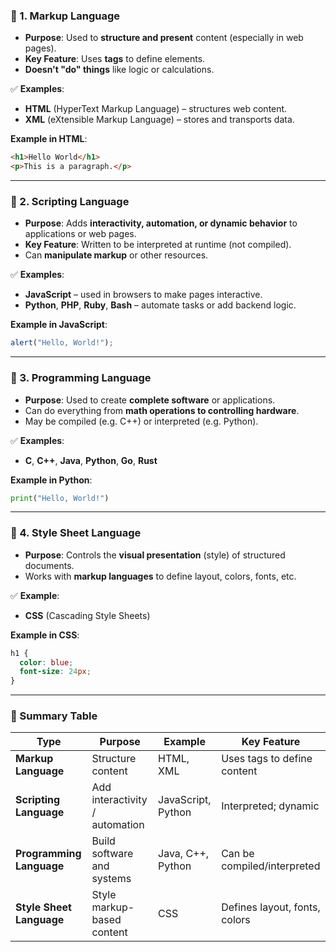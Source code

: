 ### 🔹 1. **Markup Language**

* **Purpose**: Used to **structure and present** content (especially in web pages).
* **Key Feature**: Uses **tags** to define elements.
* **Doesn't "do" things** like logic or calculations.

✅ **Examples**:

* **HTML** (HyperText Markup Language) – structures web content.
* **XML** (eXtensible Markup Language) – stores and transports data.

**Example in HTML**:

```html
<h1>Hello World</h1>
<p>This is a paragraph.</p>
```

---

### 🔹 2. **Scripting Language**

* **Purpose**: Adds **interactivity, automation, or dynamic behavior** to applications or web pages.
* **Key Feature**: Written to be interpreted at runtime (not compiled).
* Can **manipulate markup** or other resources.

✅ **Examples**:

* **JavaScript** – used in browsers to make pages interactive.
* **Python**, **PHP**, **Ruby**, **Bash** – automate tasks or add backend logic.

**Example in JavaScript**:

```javascript
alert("Hello, World!");
```

---

### 🔹 3. **Programming Language**

* **Purpose**: Used to create **complete software** or applications.
* Can do everything from **math operations to controlling hardware**.
* May be compiled (e.g. C++) or interpreted (e.g. Python).

✅ **Examples**:

* **C**, **C++**, **Java**, **Python**, **Go**, **Rust**

**Example in Python**:

```python
print("Hello, World!")
```

---

### 🔹 4. **Style Sheet Language**

* **Purpose**: Controls the **visual presentation** (style) of structured documents.
* Works with **markup languages** to define layout, colors, fonts, etc.

✅ **Example**:

* **CSS** (Cascading Style Sheets)

**Example in CSS**:

```css
h1 {
  color: blue;
  font-size: 24px;
}
```

---

### 🔹 Summary Table

| Type                     | Purpose                        | Example            | Key Feature                   |
| ------------------------ | ------------------------------ | ------------------ | ----------------------------- |
| **Markup Language**      | Structure content              | HTML, XML          | Uses tags to define content   |
| **Scripting Language**   | Add interactivity / automation | JavaScript, Python | Interpreted; dynamic          |
| **Programming Language** | Build software and systems     | Java, C++, Python  | Can be compiled/interpreted   |
| **Style Sheet Language** | Style markup-based content     | CSS                | Defines layout, fonts, colors |
